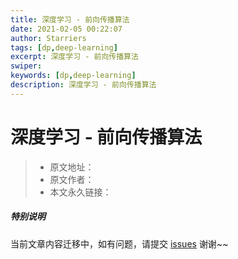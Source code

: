 ```yaml
---
title: 深度学习 - 前向传播算法
date: 2021-02-05 00:22:07
author: Starriers
tags: [dp,deep-learning]
excerpt: 深度学习 - 前向传播算法
swiper:
keywords: [dp,deep-learning]
description: 深度学习 - 前向传播算法
---
```


# 深度学习 - 前向传播算法

> * 原文地址：[]()
> * 原文作者：[]()
> * 本文永久链接：[]()

##### **特别说明**

当前文章内容迁移中，如有问题，请提交 [issues](https://github.com/Starrier/starrier.github.io/issues) 谢谢~~
